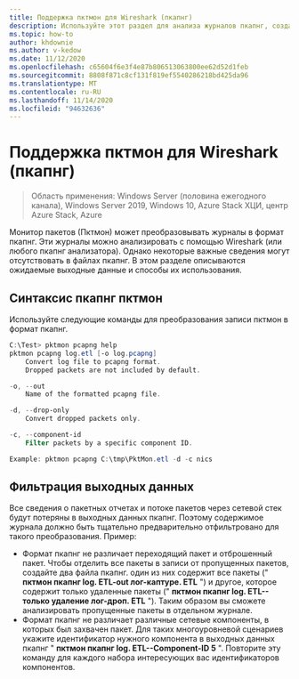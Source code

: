 ```yaml
---
title: Поддержка пктмон для Wireshark (пкапнг)
description: Используйте этот раздел для анализа журналов пкапнг, созданных монитором пакетов, с помощью Wireshark.
ms.topic: how-to
author: khdownie
ms.author: v-kedow
ms.date: 11/12/2020
ms.openlocfilehash: c65604f6e3f4e87b806513063800ee62d52d1feb
ms.sourcegitcommit: 8808f871c8cf131f819ef5540286218bd425da96
ms.translationtype: MT
ms.contentlocale: ru-RU
ms.lasthandoff: 11/14/2020
ms.locfileid: "94632636"
---
```

# <a name="pktmon-support-for-wireshark-pcapng"></a>Поддержка пктмон для Wireshark (пкапнг)

>Область применения: Windows Server (половина ежегодного канала), Windows Server 2019, Windows 10, Azure Stack ХЦИ, центр Azure Stack, Azure

Монитор пакетов (Пктмон) может преобразовывать журналы в формат пкапнг. Эти журналы можно анализировать с помощью Wireshark (или любого пкапнг анализатора). Однако некоторые важные сведения могут отсутствовать в файлах пкапнг. В этом разделе описываются ожидаемые выходные данные и способы их использования.

## <a name="pktmon-pcapng-syntax"></a>Синтаксис пкапнг пктмон

Используйте следующие команды для преобразования записи пктмон в формат пкапнг.

```powershell
C:\Test> pktmon pcapng help
pktmon pcapng log.etl [-o log.pcapng]
    Convert log file to pcapng format.
    Dropped packets are not included by default.

-o, --out
    Name of the formatted pcapng file.

-d, --drop-only
    Convert dropped packets only.

-c, --component-id
    Filter packets by a specific component ID.

Example: pktmon pcapng C:\tmp\PktMon.etl -d -c nics
```

## <a name="output-filtering"></a>Фильтрация выходных данных

Все сведения о пакетных отчетах и потоке пакетов через сетевой стек будут потеряны в выходных данных пкапнг. Поэтому содержимое журнала должно быть тщательно предварительно отфильтровано для такого преобразования. Пример:

- Формат пкапнг не различает переходящий пакет и отброшенный пакет. Чтобы отделить все пакеты в записи от пропущенных пакетов, создайте два файла пкапнг. один из них содержит все пакеты (" **пктмон пкапнг log. ETL-out лог-каптуре. ETL** ") и другое, которое содержит только удаленные пакеты (" **пктмон пкапнг log. ETL--только удаление лог-дроп. ETL** "). Таким образом вы сможете анализировать пропущенные пакеты в отдельном журнале.
- Формат пкапнг не различает различные сетевые компоненты, в которых был захвачен пакет. Для таких многоуровневой сценариев укажите идентификатор нужного компонента в выходных данных пкапнг " **пктмон пкапнг log. ETL--Component-ID 5** ". Повторите эту команду для каждого набора интересующих вас идентификаторов компонентов.
